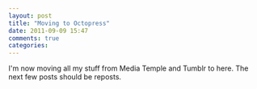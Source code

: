 ```yaml
---
layout: post
title: "Moving to Octopress"
date: 2011-09-09 15:47
comments: true
categories: 
---
```


I'm now moving all my stuff from Media Temple and Tumblr to here. The next few posts should be reposts.
